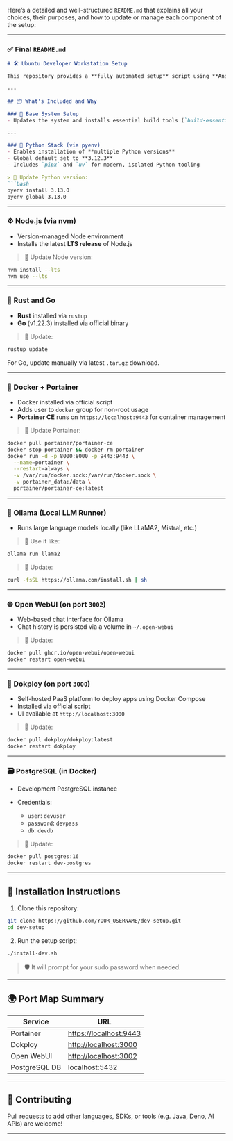 Here’s a detailed and well-structured `README.md` that explains all your choices, their purposes, and how to update or manage each component of the setup:

---

### ✅ Final `README.md`

````markdown
# 🛠️ Ubuntu Developer Workstation Setup

This repository provides a **fully automated setup** script using **Ansible** to transform a fresh Ubuntu Desktop system into a powerful, AI-ready development machine.

---

## 📦 What's Included and Why

### 🔁 Base System Setup
- Updates the system and installs essential build tools (`build-essential`, `curl`, `git`, `unzip`, etc.)

---

### 🐍 Python Stack (via pyenv)
- Enables installation of **multiple Python versions**
- Global default set to **3.12.3**
- Includes `pipx` and `uv` for modern, isolated Python tooling

> 📌 Update Python version:
```bash
pyenv install 3.13.0
pyenv global 3.13.0
````

---

### ⚙️ Node.js (via nvm)

* Version-managed Node environment
* Installs the latest **LTS release** of Node.js

> 📌 Update Node version:

```bash
nvm install --lts
nvm use --lts
```

---

### 🚀 Rust and Go

* **Rust** installed via `rustup`
* **Go** (v1.22.3) installed via official binary

> 📌 Update:

```bash
rustup update
```

For Go, update manually via latest `.tar.gz` download.

---

### 🐳 Docker + Portainer

* Docker installed via official script
* Adds user to `docker` group for non-root usage
* **Portainer CE** runs on `https://localhost:9443` for container management

> 📌 Update Portainer:

```bash
docker pull portainer/portainer-ce
docker stop portainer && docker rm portainer
docker run -d -p 8000:8000 -p 9443:9443 \
  --name=portainer \
  --restart=always \
  -v /var/run/docker.sock:/var/run/docker.sock \
  -v portainer_data:/data \
  portainer/portainer-ce:latest
```

---

### 🧠 Ollama (Local LLM Runner)

* Runs large language models locally (like LLaMA2, Mistral, etc.)

> 📌 Use it like:

```bash
ollama run llama2
```

> 📌 Update:

```bash
curl -fsSL https://ollama.com/install.sh | sh
```

---

### 🌐 Open WebUI (on port `3002`)

* Web-based chat interface for Ollama
* Chat history is persisted via a volume in `~/.open-webui`

> 📌 Update:

```bash
docker pull ghcr.io/open-webui/open-webui
docker restart open-webui
```

---

### 🚀 Dokploy (on port `3000`)

* Self-hosted PaaS platform to deploy apps using Docker Compose
* Installed via official script
* UI available at `http://localhost:3000`

> 📌 Update:

```bash
docker pull dokploy/dokploy:latest
docker restart dokploy
```

---

### 🗃 PostgreSQL (in Docker)

* Development PostgreSQL instance
* Credentials:

  * `user`: `devuser`
  * `password`: `devpass`
  * `db`: `devdb`

> 📌 Update:

```bash
docker pull postgres:16
docker restart dev-postgres
```

---

## 🔧 Installation Instructions

1. Clone this repository:

```bash
git clone https://github.com/YOUR_USERNAME/dev-setup.git
cd dev-setup
```

2. Run the setup script:

```bash
./install-dev.sh
```

> 🛡️ It will prompt for your sudo password when needed.

---

## 🌍 Port Map Summary

| Service       | URL                                              |
| ------------- | ------------------------------------------------ |
| Portainer     | [https://localhost:9443](https://localhost:9443) |
| Dokploy       | [http://localhost:3000](http://localhost:3000)   |
| Open WebUI    | [http://localhost:3002](http://localhost:3002)   |
| PostgreSQL DB | localhost:5432                                   |

---

## 🤝 Contributing

Pull requests to add other languages, SDKs, or tools (e.g. Java, Deno, AI APIs) are welcome!

---
